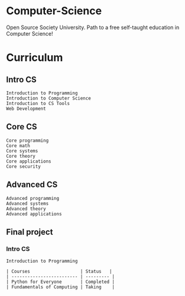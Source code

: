 # Computer-Science
Open Source Society University.  Path to a free self-taught education in Computer Science! 


# Curriculum


## Intro CS
    Introduction to Programming
    Introduction to Computer Science
    Introduction to CS Tools
    Web Development

## Core CS
    Core programming
    Core math
    Core systems
    Core theory
    Core applications
    Core security

## Advanced CS

    Advanced programming
    Advanced systems
    Advanced theory
    Advanced applications

## Final project


### Intro CS
    Introduction to Programming

    | Courses                   | Status   |
    | ------------------------- | --------- |
    | Python for Everyone       | Completed | 
    | Fundamentals of Computing | Taking    |
